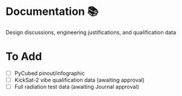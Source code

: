 # Documentation 📚
Design discussions, engineering justifications, and qualification data

# To Add
- [ ] PyCubed pinout/infographic
- [ ] KickSat-2 vibe qualification data (awaiting approval) 
- [ ] Full radiation test data (awaiting Journal approval)
